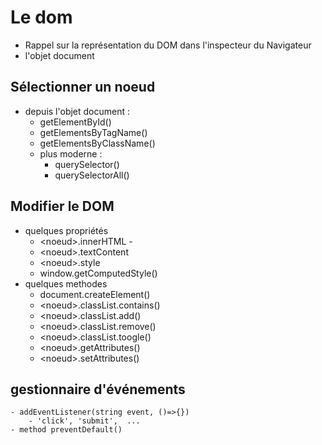 # Le dom
- Rappel sur la représentation du DOM dans l'inspecteur du Navigateur
- l'objet document
## Sélectionner un noeud
- depuis l'objet document :
    - getElementById()
    - getElementsByTagName()
    - getElementsByClassName()
    - plus moderne :
        - querySelector()
        - querySelectorAll()
## Modifier le DOM
- quelques propriétés
    - <noeud\>.innerHTML -
    - <noeud\>.textContent
    - <noeud\>.style
    - window.getComputedStyle()
- quelques methodes
    - document.createElement()
    - <noeud\>.classList.contains()
    - <noeud\>.classList.add()
    - <noeud\>.classList.remove()
    - <noeud\>.classList.toogle()
    - <noeud\>.getAttributes()
    - <noeud\>.setAttributes()
## gestionnaire d'événements
    - addEventListener(string event, ()=>{})
        - 'click', 'submit',  ...
    - method preventDefault()
        

